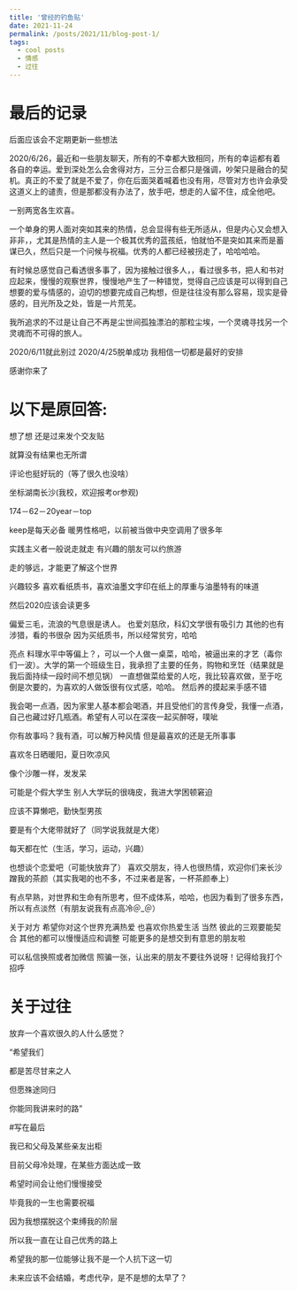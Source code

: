 ```yaml
---
title: '曾经的钓鱼贴'
date: 2021-11-24
permalink: /posts/2021/11/blog-post-1/
tags:
  - cool posts
  - 情感
  - 过往
---
```


最后的记录
======

后面应该会不定期更新一些想法

2020/6/26，最近和一些朋友聊天，所有的不幸都大致相同，所有的幸运都有着各自的幸运。爱到深处怎么会舍得对方，三分三合都只是强调，吵架只是融合的契机。真正的不爱了就是不爱了，你在后面哭着喊着也没有用，尽管对方也许会承受这道义上的谴责，但是那都没有办法了，放手吧，想走的人留不住，成全他吧。

一别两宽各生欢喜。

一个单身的男人面对突如其来的热情，总会显得有些无所适从，但是内心又会想入非非，，尤其是热情的主人是一个极其优秀的蓝孩纸，怕就怕不是突如其来而是蓄谋已久，然后只是一个问候与祝福。优秀的人都已经被拐走了，哈哈哈哈。

有时候总感觉自己看透很多事了，因为接触过很多人，，看过很多书，把人和书对应起来，慢慢的观察世界，慢慢地产生了一种错觉，觉得自己应该是可以得到自己想要的爱与情感的，迫切的想要完成自己构想，但是往往没有那么容易，现实是骨感的，目光所及之处，皆是一片荒芜。

我所追求的不过是让自己不再是尘世间孤独漂泊的那粒尘埃，一个灵魂寻找另一个灵魂而不可得的旅人。

2020/6/11就此别过
2020/4/25脱单成功
我相信一切都是最好的安排

感谢你来了

以下是原回答:
======

想了想
还是过来发个交友贴

就算没有结果也无所谓

评论也挺好玩的（等了很久也没啥）

坐标湖南长沙(我校，欢迎报考or参观)


174－62－20year－top

keep是每天必备
暖男性格吧，以前被当做中央空调用了很多年

实践主义者一般说走就走
有兴趣的朋友可以约旅游

走的够远，才能更了解这个世界

兴趣较多
喜欢看纸质书，喜欢油墨文字印在纸上的厚重与油墨特有的味道

然后2020应该会读更多

偏爱三毛，流浪的气息很是诱人。
也爱刘慈欣，科幻文学很有吸引力
其他的也有涉猎，看的书很杂
因为买纸质书，所以经常贫穷，哈哈

亮点
料理水平中等偏上？，可以一个人做一桌菜，哈哈，被逼出来的才艺（毒你们一波）。大学的第一个班级生日，我承担了主要的任务，购物和烹饪（结果就是我后面持续一段时间不想见锅）
一直想做菜给爱的人吃，我比较喜欢做，至于吃倒是次要的，为喜欢的人做饭很有仪式感，哈哈。
然后养的摸起来手感不错

我会喝一点酒，因为家里人基本都会喝酒，并且受他们的言传身受，我懂一点酒，自己也藏过好几瓶酒。希望有人可以在深夜一起买醉呀，噗呲

你有故事吗？我有酒，可以解万种风情
但是最喜欢的还是无所事事

喜欢冬日晒暖阳，夏日吹凉风

像个沙雕一样，发发呆

可能是个假大学生
别人大学玩的很嗨皮，我进大学困顿窘迫

应该不算懒吧，勤快型男孩

要是有个大佬带就好了（同学说我就是大佬）

每天都在忙（生活，学习，运动，兴趣）

也想谈个恋爱吧（可能快放弃了）
喜欢交朋友，待人也很热情，欢迎你们来长沙蹭我的茶颜（其实我喝的也不多，不过来者是客，一杯茶颜奉上）

有点早熟，对世界和生命有所思考，但不成体系，哈哈，也因为看到了很多东西，所以有点淡然（有朋友说我有点高冷＠_＠）

关于对方
希望你对这个世界充满热爱
也喜欢你热爱生活
当然
彼此的三观要能契合
其他的都可以慢慢适应和调整
可能更多的是想交到有意思的朋友啦

可以私信换照或者加微信
照骗一张，认出来的朋友不要往外说呀！记得给我打个招呼


关于过往
======

放弃一个喜欢很久的人什么感觉？

“希望我们

都是苦尽甘来之人

但愿殊途同归

你能同我讲来时的路”

#写在最后

我已和父母及某些亲友出柜

目前父母冷处理，在某些方面达成一致

希望时间会让他们慢慢接受

毕竟我的一生也需要祝福

因为我想摆脱这个束缚我的阶层

所以我一直在让自己优秀的路上

希望我的那一位能够让我不是一个人抗下这一切

未来应该不会结婚，考虑代孕，是不是想的太早了？

